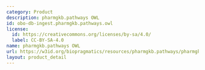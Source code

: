```yaml
---
category: Product
description: pharmgkb.pathways OWL
id: obo-db-ingest.pharmgkb.pathways.owl
license:
  id: https://creativecommons.org/licenses/by-sa/4.0/
  label: CC-BY-SA-4.0
name: pharmgkb.pathways OWL
url: https://w3id.org/biopragmatics/resources/pharmgkb.pathways/pharmgkb.pathways.owl
layout: product_detail
---
```


